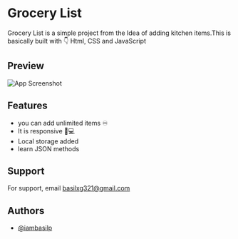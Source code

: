 
# Grocery List

Grocery List is a simple project from the Idea of adding kitchen items.This is basically built with 👇 Html, CSS and JavaScript

## Preview

![App Screenshot](https://i.ibb.co/86vwwp6/Screenshot-124.png)
## Features

- you can add unlimited items ♾️
- It is responsive 📱💻
- Local storage added
- learn JSON methods

## Support

For support, email basilxg321@gmail.com

## Authors

- [@iambasilp](https://www.github.com/iambasilp)
